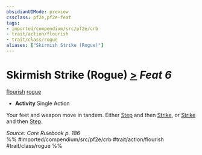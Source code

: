 ```yaml
---
obsidianUIMode: preview
cssclass: pf2e,pf2e-feat
tags:
- imported/compendium/src/pf2e/crb
- trait/action/flourish
- trait/class/rogue
aliases: ["Skirmish Strike (Rogue)"]
---
```

# Skirmish Strike (Rogue)  [>](chapter-9-playing-the-game.md#Actions "Single Action") *Feat 6*  
[flourish](flourish.md)  [rogue](rules/traits/rogue.md)  

- **Activity** Single Action

Your feet and weapon move in tandem. Either [Step](step.md) and then [Strike](strike.md), or [Strike](strike.md) and then [Step](step.md).

*Source: Core Rulebook p. 186*  
%% #imported/compendium/src/pf2e/crb #trait/action/flourish #trait/class/rogue %%
